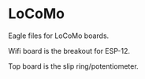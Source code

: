 # LoCoMo

Eagle files for LoCoMo boards.

Wifi board is the breakout for ESP-12.

Top board is the slip ring/potentiometer.
